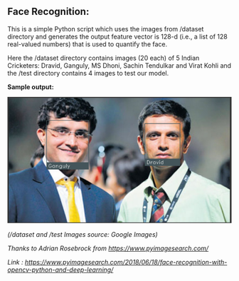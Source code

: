## Face Recognition:

This is a simple Python script which uses the images from /dataset directory and generates the output feature vector is 128-d (i.e., a list of 128 real-valued numbers) that is used to quantify the face.

Here the /dataset directory contains images (20 each) of 5 Indian Cricketers: Dravid, Ganguly, MS Dhoni, Sachin Tendulkar and Virat Kohli and the /test directory contains 4 images to test our model.

**Sample output:**

![Sample Output](https://github.com/tbrk1608/Face_Recognition/blob/master/sample_output.png?raw=true)

*(/dataset and /test Images source: Google Images)*

*Thanks to Adrian Rosebrock from https://www.pyimagesearch.com/*

*Link : https://www.pyimagesearch.com/2018/06/18/face-recognition-with-opencv-python-and-deep-learning/*
